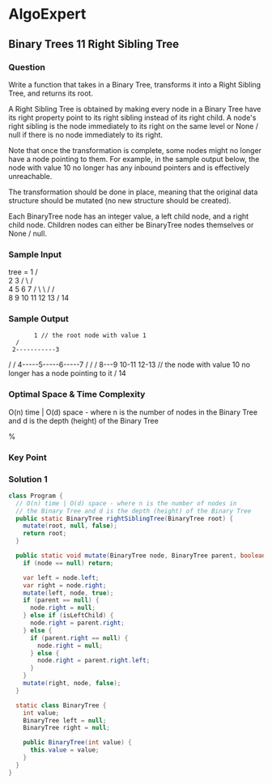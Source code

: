 # AlgoExpert

## Binary Trees 11 Right Sibling Tree

### Question

Write a function that takes in a Binary Tree, transforms it into a Right Sibling Tree, and returns its root.

A Right Sibling Tree is obtained by making every node in a Binary Tree have its right property point to its right sibling instead of its right child. A node's right sibling is the node immediately to its right on the same level or None / null if there is no node immediately to its right.

Note that once the transformation is complete, some nodes might no longer have a node pointing to them. For example, in the sample output below, the node with value 10 no longer has any inbound pointers and is effectively unreachable.

The transformation should be done in place, meaning that the original data structure should be mutated (no new structure should be created).

Each BinaryTree node has an integer value, a left child node, and a right child node. Children nodes can either be BinaryTree nodes themselves or None / null.

### Sample Input

tree =     1
      /         \
     2           3
   /   \       /   \
  4     5     6     7
 / \     \   /     / \
8   9    10 11    12 13
           /
          14

### Sample Output

           1 // the root node with value 1
      /
     2-----------3
   /           /
  4-----5-----6-----7
 /           /     /
8---9    10-11    12-13 // the node with value 10 no longer has a node pointing to it
           /
          14

### Optimal Space & Time Complexity

O(n) time | O(d) space - where n is the number of nodes in the Binary Tree and d is the depth (height) of the Binary Tree

%

### Key Point

### Solution 1

```java
class Program {
  // O(n) time | O(d) space - where n is the number of nodes in
  // the Binary Tree and d is the depth (height) of the Binary Tree
  public static BinaryTree rightSiblingTree(BinaryTree root) {
    mutate(root, null, false);
    return root;
  }

  public static void mutate(BinaryTree node, BinaryTree parent, boolean isLeftChild) {
    if (node == null) return;

    var left = node.left;
    var right = node.right;
    mutate(left, node, true);
    if (parent == null) {
      node.right = null;
    } else if (isLeftChild) {
      node.right = parent.right;
    } else {
      if (parent.right == null) {
        node.right = null;
      } else {
        node.right = parent.right.left;
      }
    }
    mutate(right, node, false);
  }

  static class BinaryTree {
    int value;
    BinaryTree left = null;
    BinaryTree right = null;

    public BinaryTree(int value) {
      this.value = value;
    }
  }
}

```
